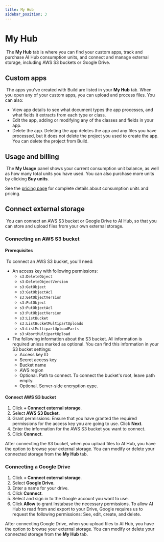 ```yaml
---
title: My Hub
sidebar_position: 3
---
```


# My Hub
​
The **My Hub** tab is where you can find your custom apps, track and purchase AI Hub consumption units, and connect and manage external storage, including AWS S3 buckets or Google Drive.
​
## Custom apps
​
The apps you've created with Build are listed in your **My Hub** tab. When you open any of your custom apps, you can upload and process files. You can also:
​
- View app details to see what document types the app processes, and what fields it extracts from each type or class.
- Edit the app, adding or modifying any of the classes and fields in your app.
- Delete the app. Deleting the app deletes the app and any files you have processed, but it does not delete the project you used to create the app. You can delete the project from Build.
  
## Usage and billing
​
The **My Usage** panel shows your current consumption unit balance, as well as how many total units you have used. You can also purchase more units by clicking **Buy units**.
​

See the [pricing page](/Pricing%20Policy/) for complete details about consumption units and pricing.
​
## Connect external storage
​
You can connect an AWS S3 bucket or Google Drive to AI Hub, so that you can store and upload files from your own external storage.
​
### Connecting an AWS S3 bucket

#### Prerequisites
​
To connect an AWS S3 bucket, you'll need:
​
- An access key with following permissions:
​
  - `s3:DeleteObject`
  - `s3:DeleteObjectVersion`
  - `s3:GetObject`
  - `s3:GetObjectAcl`
  - `s3:GetObjectVersion`
  - `s3:PutObject`
  - `s3:PutObjectAcl`
  - `s3:PutObjectVersion`
  - `s3:ListBucket`
  - `s3:ListBucketMultipartUploads`
  - `s3:ListMultipartUploadParts`
  - `s3:AbortMultipartUpload`
​
- The following information about the S3 bucket. All information is required unless marked as optional. You can find this information in your S3 bucket settings:
​
  - Access key ID
  - Secret access key
  - Bucket name
  - AWS region
  - Optional. Path to connect. To connect the bucket's root, leave path empty.
  - Optional. Server-side encryption eype.
​
#### Connect AWS S3 bucket

1. Click **+ Connect external storage**.
1. Select **AWS S3 Bucket**.
1. Grant permissions: Ensure that you have granted the required permissions for the access key you are going to use. Click **Next**.
1. Enter the information for the AWS S3 bucket you want to connect.
1. Click **Connect**.
​

After connecting the S3 bucket, when you upload files to AI Hub, you have the option to browse your external storage. You can modify or delete your connected storage from the **My Hub** tab.

### Connecting a Google Drive

1. Click **+ Connect external storage**.
1. Select **Google Drive**.
1. Enter a name for your drive.
1. Click **Connect**.
1. Select and sign in to the Google account you want to use.
1. Click **Allow** to grant Instabase the necessary permissions. To allow AI Hub to read from and export to your Drive, Google requires us to request the following permissions: See, edit, create, and delete.
​

After connecting Google Drive, when you upload files to AI Hub, you have the option to browse your external storage. You can modify or delete your connected storage from the **My Hub** tab.